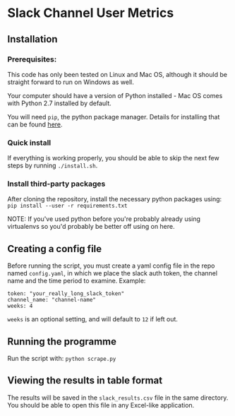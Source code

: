 # Slack Channel User Metrics

## Installation

### Prerequisites:

This code has only been tested on Linux and Mac OS, although it should be straight forward to run on Windows as well.

Your computer should have a version of Python installed - Mac OS comes with Python 2.7 installed by default.

You will need `pip`, the python package manager. Details for installing that can be found [here](https://pip.pypa.io/en/stable/installing/).

### Quick install

If everything is working properly, you should be able to skip the next few steps by running `./install.sh`.

### Install third-party packages

After cloning the repository, install the necessary python packages using:
`pip install --user -r requirements.txt`

NOTE: If you've used python before you're probably already using virtualenvs so you'd probably be better off using on here.

## Creating a config file

Before running the script, you must create a yaml config file in the repo named `config.yaml`, in which we place the slack auth token, the channel name and the time period to examine.
Example:
```
token: "your_really_long_slack_token"
channel_name: "channel-name"
weeks: 4
```

`weeks` is an optional setting, and will default to `12` if left out.


## Running the programme

Run the script with:
`python scrape.py`


## Viewing the results in table format

The results will be saved in the `slack_results.csv` file in the same directory. You should be able to open this file in any Excel-like application.
